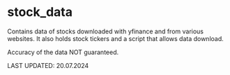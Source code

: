 # stock_data
Contains data of stocks downloaded with yfinance and from various websites. 
It also holds stock tickers and a script that allows data download.

Accuracy of the data NOT guaranteed.

LAST UPDATED:
20.07.2024
